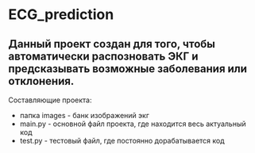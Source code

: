 # ECG_prediction
Данный проект создан для того, чтобы автоматически распозновать ЭКГ и предсказывать возможные заболевания или отклонения.
---
Составляющие проекта:
- папка images - банк изображений экг
- main.py - основной файл проекта, где находится весь актуальный код
- test.py - тестовый файл, где постоянно дорабатывается код
